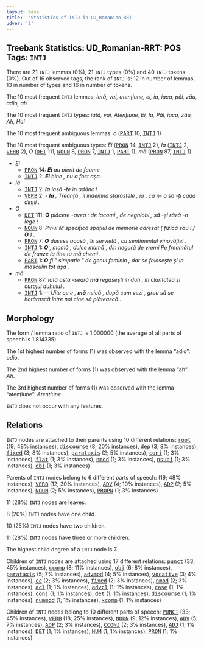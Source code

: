 ```yaml
---
layout: base
title:  'Statistics of INTJ in UD_Romanian-RRT'
udver: '2'
---
```


## Treebank Statistics: UD_Romanian-RRT: POS Tags: `INTJ`

There are 21 `INTJ` lemmas (0%), 21 `INTJ` types (0%) and 40 `INTJ` tokens (0%).
Out of 16 observed tags, the rank of `INTJ` is: 12 in number of lemmas, 13 in number of types and 16 in number of tokens.

The 10 most frequent `INTJ` lemmas: <em>iată, vai, atențiune, ei, ia, iaca, păi, zău, adio, ah</em>

The 10 most frequent `INTJ` types:  <em>iată, vai, Atențiune, Ei, Ia, Păi, iaca, zău, Ah, Hai</em>

The 10 most frequent ambiguous lemmas: <em>o</em> (<tt><a href="ro_rrt-pos-PART.html">PART</a></tt> 10, <tt><a href="ro_rrt-pos-INTJ.html">INTJ</a></tt> 1)

The 10 most frequent ambiguous types:  <em>Ei</em> (<tt><a href="ro_rrt-pos-PRON.html">PRON</a></tt> 14, <tt><a href="ro_rrt-pos-INTJ.html">INTJ</a></tt> 2), <em>Ia</em> (<tt><a href="ro_rrt-pos-INTJ.html">INTJ</a></tt> 2, <tt><a href="ro_rrt-pos-VERB.html">VERB</a></tt> 2), <em>O</em> (<tt><a href="ro_rrt-pos-DET.html">DET</a></tt> 111, <tt><a href="ro_rrt-pos-NOUN.html">NOUN</a></tt> 8, <tt><a href="ro_rrt-pos-PRON.html">PRON</a></tt> 7, <tt><a href="ro_rrt-pos-INTJ.html">INTJ</a></tt> 1, <tt><a href="ro_rrt-pos-PART.html">PART</a></tt> 1), <em>mă</em> (<tt><a href="ro_rrt-pos-PRON.html">PRON</a></tt> 87, <tt><a href="ro_rrt-pos-INTJ.html">INTJ</a></tt> 1)


* <em>Ei</em>
  * <tt><a href="ro_rrt-pos-PRON.html">PRON</a></tt> 14: <em><b>Ei</b> au pierit de foame</em>
  * <tt><a href="ro_rrt-pos-INTJ.html">INTJ</a></tt> 2: <em><b>Ei</b> bine , nu a fost așa .</em>
* <em>Ia</em>
  * <tt><a href="ro_rrt-pos-INTJ.html">INTJ</a></tt> 2: <em><b>Ia</b> lasă -te în adânc !</em>
  * <tt><a href="ro_rrt-pos-VERB.html">VERB</a></tt> 2: <em>- <b>Ia</b> , Treanță , îl îndemnă starostele , ia , că n- o să -ți cadă dinții .</em>
* <em>O</em>
  * <tt><a href="ro_rrt-pos-DET.html">DET</a></tt> 111: <em><b>O</b> plăcere -avea : de lacomi , de neghiobi , să -și râză -n lege !</em>
  * <tt><a href="ro_rrt-pos-NOUN.html">NOUN</a></tt> 8: <em>Pinul M specifică spațiul de memorie adresat ( fizică sau I / <b>O</b> ) .</em>
  * <tt><a href="ro_rrt-pos-PRON.html">PRON</a></tt> 7: <em><b>O</b> dusese acasă , în servietă , cu sentimentul vinovăției .</em>
  * <tt><a href="ro_rrt-pos-INTJ.html">INTJ</a></tt> 1: <em><b>O</b> , mamă , dulce mamă , din negură de vremi Pe freamătul de frunze la tine tu mă chemi .</em>
  * <tt><a href="ro_rrt-pos-PART.html">PART</a></tt> 1: <em><b>O</b> fi " simpatie " de genul feminin , dar se folosește și la masculin tot așa .</em>
* <em>mă</em>
  * <tt><a href="ro_rrt-pos-PRON.html">PRON</a></tt> 87: <em>Iată astă -seară <b>mă</b> regăsești în duh , în claritatea și curajul duhului .</em>
  * <tt><a href="ro_rrt-pos-INTJ.html">INTJ</a></tt> 1: <em>― Uite ce e , <b>mă</b> neică , după cum vezi , greu să se hotărască între noi cine să plătească .</em>

## Morphology

The form / lemma ratio of `INTJ` is 1.000000 (the average of all parts of speech is 1.814335).

The 1st highest number of forms (1) was observed with the lemma “adio”: <em>adio</em>.

The 2nd highest number of forms (1) was observed with the lemma “ah”: <em>Ah</em>.

The 3rd highest number of forms (1) was observed with the lemma “atențiune”: <em>Atențiune</em>.

`INTJ` does not occur with any features.


## Relations

`INTJ` nodes are attached to their parents using 10 different relations: <tt><a href="ro_rrt-dep-root.html">root</a></tt> (19; 48% instances), <tt><a href="ro_rrt-dep-discourse.html">discourse</a></tt> (8; 20% instances), <tt><a href="ro_rrt-dep-dep.html">dep</a></tt> (3; 8% instances), <tt><a href="ro_rrt-dep-fixed.html">fixed</a></tt> (3; 8% instances), <tt><a href="ro_rrt-dep-parataxis.html">parataxis</a></tt> (2; 5% instances), <tt><a href="ro_rrt-dep-conj.html">conj</a></tt> (1; 3% instances), <tt><a href="ro_rrt-dep-flat.html">flat</a></tt> (1; 3% instances), <tt><a href="ro_rrt-dep-nmod.html">nmod</a></tt> (1; 3% instances), <tt><a href="ro_rrt-dep-nsubj.html">nsubj</a></tt> (1; 3% instances), <tt><a href="ro_rrt-dep-obj.html">obj</a></tt> (1; 3% instances)

Parents of `INTJ` nodes belong to 6 different parts of speech:  (19; 48% instances), <tt><a href="ro_rrt-pos-VERB.html">VERB</a></tt> (12; 30% instances), <tt><a href="ro_rrt-pos-ADV.html">ADV</a></tt> (4; 10% instances), <tt><a href="ro_rrt-pos-ADP.html">ADP</a></tt> (2; 5% instances), <tt><a href="ro_rrt-pos-NOUN.html">NOUN</a></tt> (2; 5% instances), <tt><a href="ro_rrt-pos-PROPN.html">PROPN</a></tt> (1; 3% instances)

11 (28%) `INTJ` nodes are leaves.

8 (20%) `INTJ` nodes have one child.

10 (25%) `INTJ` nodes have two children.

11 (28%) `INTJ` nodes have three or more children.

The highest child degree of a `INTJ` node is 7.

Children of `INTJ` nodes are attached using 17 different relations: <tt><a href="ro_rrt-dep-punct.html">punct</a></tt> (33; 45% instances), <tt><a href="ro_rrt-dep-ccomp.html">ccomp</a></tt> (8; 11% instances), <tt><a href="ro_rrt-dep-obj.html">obj</a></tt> (6; 8% instances), <tt><a href="ro_rrt-dep-parataxis.html">parataxis</a></tt> (5; 7% instances), <tt><a href="ro_rrt-dep-advmod.html">advmod</a></tt> (4; 5% instances), <tt><a href="ro_rrt-dep-vocative.html">vocative</a></tt> (3; 4% instances), <tt><a href="ro_rrt-dep-cc.html">cc</a></tt> (2; 3% instances), <tt><a href="ro_rrt-dep-fixed.html">fixed</a></tt> (2; 3% instances), <tt><a href="ro_rrt-dep-nmod.html">nmod</a></tt> (2; 3% instances), <tt><a href="ro_rrt-dep-acl.html">acl</a></tt> (1; 1% instances), <tt><a href="ro_rrt-dep-advcl.html">advcl</a></tt> (1; 1% instances), <tt><a href="ro_rrt-dep-case.html">case</a></tt> (1; 1% instances), <tt><a href="ro_rrt-dep-conj.html">conj</a></tt> (1; 1% instances), <tt><a href="ro_rrt-dep-det.html">det</a></tt> (1; 1% instances), <tt><a href="ro_rrt-dep-discourse.html">discourse</a></tt> (1; 1% instances), <tt><a href="ro_rrt-dep-nummod.html">nummod</a></tt> (1; 1% instances), <tt><a href="ro_rrt-dep-xcomp.html">xcomp</a></tt> (1; 1% instances)

Children of `INTJ` nodes belong to 10 different parts of speech: <tt><a href="ro_rrt-pos-PUNCT.html">PUNCT</a></tt> (33; 45% instances), <tt><a href="ro_rrt-pos-VERB.html">VERB</a></tt> (18; 25% instances), <tt><a href="ro_rrt-pos-NOUN.html">NOUN</a></tt> (9; 12% instances), <tt><a href="ro_rrt-pos-ADV.html">ADV</a></tt> (5; 7% instances), <tt><a href="ro_rrt-pos-ADP.html">ADP</a></tt> (2; 3% instances), <tt><a href="ro_rrt-pos-CCONJ.html">CCONJ</a></tt> (2; 3% instances), <tt><a href="ro_rrt-pos-ADJ.html">ADJ</a></tt> (1; 1% instances), <tt><a href="ro_rrt-pos-DET.html">DET</a></tt> (1; 1% instances), <tt><a href="ro_rrt-pos-NUM.html">NUM</a></tt> (1; 1% instances), <tt><a href="ro_rrt-pos-PRON.html">PRON</a></tt> (1; 1% instances)

